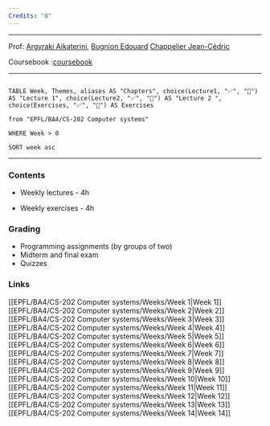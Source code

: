 ```yaml
---
Credits: "8"
---
```

---

Prof: [Argyraki Aikaterini](https://people.epfl.ch/176638?lang=fr),
[Bugnion Edouard](https://people.epfl.ch/229105?lang=fr)
[Chappelier Jean-Cédric](https://people.epfl.ch/112547?lang=fr)

Coursebook :[coursebook]()

---

```dataview

TABLE Week, Themes, aliases AS "Chapters", choice(Lecture1, "✅", "🚫") AS "Lecture 1", choice(Lecture2, "✅", "🚫") AS "Lecture 2 ", choice(Exercises, "✅", "🚫") AS Exercises

from "EPFL/BA4/CS-202 Computer systems"

WHERE Week > 0

SORT week asc

```

  ---
### Contents

- Weekly lectures - 4h

- Weekly exercises - 4h
### Grading

- Programming assignments (by groups of two)
- Midterm and final exam
- Quizzes

### Links
[[EPFL/BA4/CS-202 Computer systems/Weeks/Week 1|Week 1]] [[EPFL/BA4/CS-202 Computer systems/Weeks/Week 2|Week 2]] [[EPFL/BA4/CS-202 Computer systems/Weeks/Week 3|Week 3]] [[EPFL/BA4/CS-202 Computer systems/Weeks/Week 4|Week 4]] [[EPFL/BA4/CS-202 Computer systems/Weeks/Week 5|Week 5]] [[EPFL/BA4/CS-202 Computer systems/Weeks/Week 6|Week 6]] [[EPFL/BA4/CS-202 Computer systems/Weeks/Week 7|Week 7]] [[EPFL/BA4/CS-202 Computer systems/Weeks/Week 8|Week 8]] [[EPFL/BA4/CS-202 Computer systems/Weeks/Week 9|Week 9]] [[EPFL/BA4/CS-202 Computer systems/Weeks/Week 10|Week 10]] [[EPFL/BA4/CS-202 Computer systems/Weeks/Week 11|Week 11]] [[EPFL/BA4/CS-202 Computer systems/Weeks/Week 12|Week 12]] [[EPFL/BA4/CS-202 Computer systems/Weeks/Week 13|Week 13]] [[EPFL/BA4/CS-202 Computer systems/Weeks/Week 14|Week 14]]




  
  
  
  

